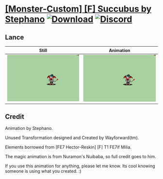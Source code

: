 # [\[Monster-Custom\] \[F\] Succubus by Stephano](./) [![Download](https://img.shields.io/badge/Download--red?style=social&logo=github)](https://minhaskamal.github.io/DownGit/#/home?url=https://github.com/Klokinator/FE-Repo/tree/main/Battle%20Animations%2FMonsters%20-%20Dragons%20and%20Special%2F%5BMonster-Custom%5D%20%5BF%5D%20Succubus%20by%20Stephano%2F2.%20Lance%20(Scythe)) [![Discord](https://img.shields.io/badge/Discord--blue?style=social&logo=discord)](https://discord.gg/C7VNGnyTPA)

## Lance

| Still | Animation |
| :---: | :-------: |
| ![Lance still](./Lance_000.png) | ![Lance](./Lance.gif) |

## Credit

Animation by Stephano.

Unused Transformation designed and Created by Wayforward(tm).

Elements borrowed from [FE7 Hector-Reskin] [F] T1 FE7if Milia.

The magic animation is from Nuramon's Nuibaba, so full credit goes to him.

If you use this animation for anything, please let me know. Its cool knowing someone is using what you created. :)




